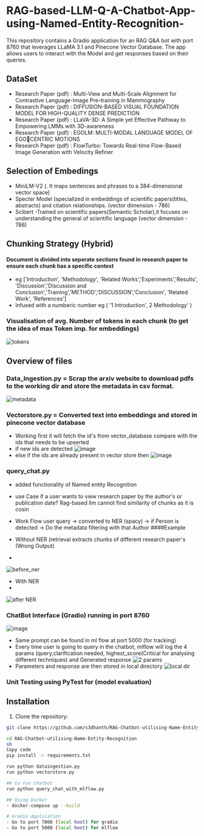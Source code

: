 # RAG-based-LLM-Q-A-Chatbot-App-using-Named-Entity-Recognition-

This repository contains a Gradio application for an RAG Q&A bot with port 8760 that leverages LLaMA 3.1 and Pinecone Vector Database. The app allows users to interact with the Model and get responses based on their queries.

## DataSet

- Research Paper (pdf) : Multi-View and Multi-Scale Alignment for Contrastive Language-Image Pre-training in Mammography
- Research Paper (pdf) : DIFFUSION-BASED VISUAL FOUNDATION MODEL FOR HIGH-QUALITY DENSE PREDICTION
- Research Paper (pdf) : LLaVA-3D: A Simple yet Effective Pathway to Empowering LMMs with 3D-awareness
- Research Paper (pdf) : EGOLM: MULTI-MODAL LANGUAGE MODEL OF EGOCENTRIC MOTIONS
- Research Paper (pdf) : FlowTurbo: Towards Real-time Flow-Based Image Generation with Velocity Refiner

## Selection of Embedings
- MiniLM-V2 (. It maps sentences and phrases to a 384-dimensional vector space)
- Specter Model (specialized in embeddings of scientific papers(titles, abstracts) and citation relationships. (vector dimension - 786)
- Scibert -Trained on scientific papers(Semantic Scholar),it focuses on understanding the general of scientific language (vector dimension - 786)

## Chunking Strategy (Hybrid)
#### Document is divided into seperate sections found in research paper to ensure each chunk has a specific context
- eg ['Introduction', 'Methodology', 'Related Works','Experiments','Results', 'Discussion','Discussion and Conclusion','Training','METHOD','DISCUSSION','Conclusion', 'Related Work', 'References']
- Infused with a numberic number eg ( '1 Introduction', 2 Methodology' )

### Visualisation of avg. Number of tokens in each chunk (to get the idea of max Token imp. for embeddings)

![tokens](https://github.com/user-attachments/assets/d4e0c7f5-b06a-4bc8-963f-fcb3400830a8)

## Overview of files
### Data_Ingestion.py = Scrap the arxiv website to download pdfs to the working dir and store the metadata in csv format.
![metadata](https://github.com/user-attachments/assets/e314da9e-07a0-473a-9f5e-f1d8ea588690)

### Vectorstore.py = Converted text into embeddings and stored in pinecone vector database
- Working first it will fetch the id's from vector_database compare with the ids that needs to be upserted
- if new ids are detected
![image](https://github.com/user-attachments/assets/cabe362b-16e9-4717-ba55-de17440471e9)
- else if the ids are already present in vector store then
![image](https://github.com/user-attachments/assets/9dd60749-f4f6-4f9d-a729-0db3734f0b15)

### query_chat.py 
- added functionality of Named entity Recognition
- use Case if a user wants to view research paper by the author's or publication date? Rag-based llm cannot find similarity of chunks as it is cosin
- Work Flow user query -> converted to NER (spacy) -> if Person is detected -> Do the metadata filtering with that Author
####Example

- Without NER (retrieval extracts chunks of different research paper's (Wrong Output)
- 
![before_ner](https://github.com/user-attachments/assets/e97a25c9-a1b1-484d-9ec4-344dc6a7c953)
- With NER
- 
![after NER](https://github.com/user-attachments/assets/e6eef061-123a-4479-94c4-3c65b4990701)

### ChatBot Interface (Gradio) running in port 8760 

![image](https://github.com/user-attachments/assets/b83b90aa-45a6-4c34-b117-51b65c4e2a42)

- Same prompt can be found in ml flow at port 5000 (for tracking)
- Every time user is going to query in the chatbot, mlflow will log the 4 params (query,clarification needed, highest_score(Critical for analysing different techniques) and Generated response
![2 params](https://github.com/user-attachments/assets/59e17a2b-9908-498e-ac14-aeae153b8c78)
- Parameters and response are then stored in local directory
  ![local dir](https://github.com/user-attachments/assets/96c3b50f-aecf-4b3f-8e78-ebdcbbcdcb10)

### Unit Testing using PyTest for (model evaluation)


## Installation

1. Clone the repository:

```sh
git clone https://github.com/s3dhanth/RAG-Chatbot-utilising-Name-Entity-Recognition.git

cd RAG-Chatbot-utilising-Name-Entity-Recognition
sh
Copy code
pip install -r requirements.txt

run python dataingestion.py
run python vectorstore.py

## to run chatbot
run python query_chat_with_mlflow.py

## Using Docker
- docker-compose up --build

# Gradio Application
- Go to port 7860 (local host) for gradio
- Go to port 5000 (local host) for mlflow


```


  
